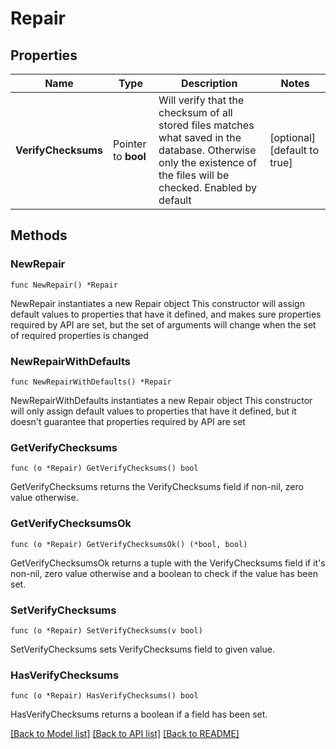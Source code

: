 # Repair

## Properties

Name | Type | Description | Notes
------------ | ------------- | ------------- | -------------
**VerifyChecksums** | Pointer to **bool** | Will verify that the checksum of all stored files matches what saved in the database. Otherwise only the existence of the files will be checked. Enabled by default | [optional] [default to true]

## Methods

### NewRepair

`func NewRepair() *Repair`

NewRepair instantiates a new Repair object
This constructor will assign default values to properties that have it defined,
and makes sure properties required by API are set, but the set of arguments
will change when the set of required properties is changed

### NewRepairWithDefaults

`func NewRepairWithDefaults() *Repair`

NewRepairWithDefaults instantiates a new Repair object
This constructor will only assign default values to properties that have it defined,
but it doesn't guarantee that properties required by API are set

### GetVerifyChecksums

`func (o *Repair) GetVerifyChecksums() bool`

GetVerifyChecksums returns the VerifyChecksums field if non-nil, zero value otherwise.

### GetVerifyChecksumsOk

`func (o *Repair) GetVerifyChecksumsOk() (*bool, bool)`

GetVerifyChecksumsOk returns a tuple with the VerifyChecksums field if it's non-nil, zero value otherwise
and a boolean to check if the value has been set.

### SetVerifyChecksums

`func (o *Repair) SetVerifyChecksums(v bool)`

SetVerifyChecksums sets VerifyChecksums field to given value.

### HasVerifyChecksums

`func (o *Repair) HasVerifyChecksums() bool`

HasVerifyChecksums returns a boolean if a field has been set.


[[Back to Model list]](../README.md#documentation-for-models) [[Back to API list]](../README.md#documentation-for-api-endpoints) [[Back to README]](../README.md)


